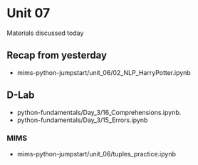 # Unit 07

Materials discussed today

## Recap from yesterday
* mims-python-jumpstart/unit_06/02_NLP_HarryPotter.ipynb

## D-Lab
* python-fundamentals/Day_3/16_Comprehensions.ipynb.
* python-fundamentals/Day_3/15_Errors.ipynb

### MIMS
* mims-python-jumpstart/unit_06/tuples_practice.ipynb